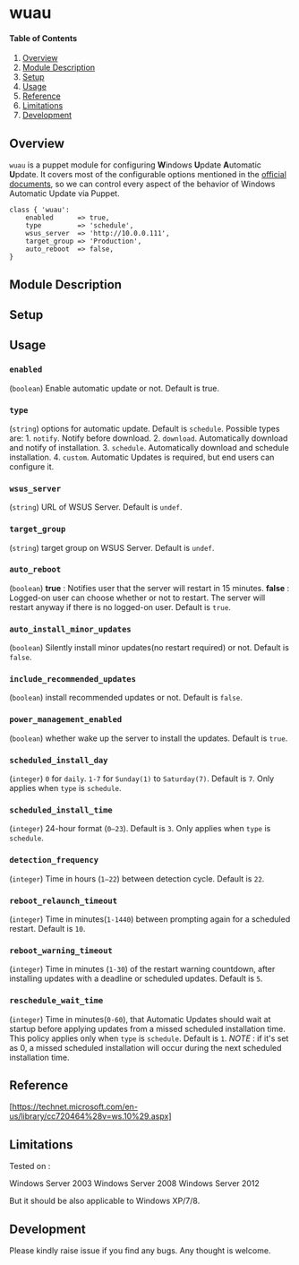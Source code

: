 # wuau

#### Table of Contents

1. [Overview](#overview)
2. [Module Description](#module-description)
3. [Setup](#setup)
4. [Usage ](#usage)
5. [Reference ](#reference)
5. [Limitations](#limitations)
6. [Development](#development)

## Overview

`wuau` is a puppet module for configuring **W**indows **U**pdate **A**utomatic **U**pdate.
It covers most of the configurable options mentioned in the [official documents](https://technet.microsoft.com/en-us/library/dd939844%28v=ws.10%29.aspx), so we can control every aspect of the behavior of Windows Automatic Update via Puppet.

```puppet
class { 'wuau':
    enabled      => true,
    type         => 'schedule',
    wsus_server  => 'http://10.0.0.111',
    target_group => 'Production',
    auto_reboot  => false,
}

```

## Module Description



## Setup


## Usage


### `enabled`
   (`boolean`) Enable automatic update or not. Default is true.
### `type`
   (`string`) options for automatic update. Default is `schedule`.
    Possible types are:
    1. `notify`. Notify before download.
    2. `download`. Automatically download and notify of installation. 
    3. `schedule`. Automatically download and schedule installation.
    4. `custom`. Automatic Updates is required, but end users can configure it.
### `wsus_server`
   (`string`) URL of WSUS Server. Default is `undef`.
### `target_group`
   (`string`) target group on WSUS Server. Default is `undef`.
### `auto_reboot`
   (`boolean`) 
   **true**  : Notifies user that the server will restart in 15 minutes.
   **false** : Logged-on user can choose whether or not to restart.
   The server will restart anyway if there is no logged-on user. 
   Default is `true`.
### `auto_install_minor_updates`
   (`boolean`) Silently install minor updates(no restart required) or not. 
   Default is `false`.
### `include_recommended_updates`
   (`boolean`) install recommended updates or not. Default is `false`.
### `power_management_enabled`
   (`boolean`) whether wake up the server to install the updates. Default is `true`.
### `scheduled_install_day`
   (`integer`) `0` for `daily`. `1-7` for `Sunday(1)` to `Saturday(7)`. Default is `7`.
   Only applies when `type` is `schedule`.
### `scheduled_install_time`
   (`integer`) 24-hour format (`0–23`). Default is `3`.
   Only applies when `type` is `schedule`.
### `detection_frequency`
   (`integer`) Time in hours (`1–22`) between detection cycle. Default is `22`.
### `reboot_relaunch_timeout`
   (`integer`) Time in minutes(`1-1440`) between prompting again for a scheduled restart.
   Default is `10`.
### `reboot_warning_timeout`
   (`integer`) Time in minutes (`1-30`) of the restart warning countdown,
   after installing updates with a deadline or scheduled updates.
   Default is `5`.
### `reschedule_wait_time`
   (`integer`) Time in minutes(`0-60`), that Automatic Updates should wait at startup 
   before applying updates from a missed scheduled installation time.
   This policy applies only when `type` is `schedule`.
   Default is `1`.
   *NOTE* : if it's set as 0,  a missed scheduled installation will occur
            during the next scheduled installation time.


## Reference

[https://technet.microsoft.com/en-us/library/cc720464%28v=ws.10%29.aspx]

## Limitations

Tested on :

Windows Server 2003
Windows Server 2008
Windows Server 2012

But it should be also applicable to Windows XP/7/8.

## Development

Please kindly raise issue if you find any bugs. Any thought is welcome.
